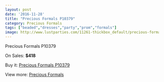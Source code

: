 ```yaml
---
layout: post
date: '2016-11-28'
title: "Precious Formals P10379"
category: Precious Formals
tags: ["beaded","dresses","party","prom","formals"]
image: http://www.lustparties.com/11261-thickbox_default/precious-formals-p10379.jpg
---
```

Precious Formals P10379

On Sales: **$418**
<a href="https://www.lustparties.com/en/precious-formals/4029-precious-formals-p10379.html"><amp-img layout="responsive" width="600" height="600" src="//www.lustparties.com/11261-thickbox_default/precious-formals-p10379.jpg" alt="Precious Formals P10379 0" /></a>

Buy it: [Precious Formals P10379](https://www.lustparties.com/en/precious-formals/4029-precious-formals-p10379.html "Precious Formals P10379")

View more: [Precious Formals](https://www.lustparties.com/en/18-precious-formals "Precious Formals")
